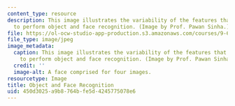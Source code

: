 ```yaml
---
content_type: resource
description: This image illustrates the variability of the features that can be used
  to perform object and face recognition. (Image by Prof. Pawan Sinha.)
file: https://ol-ocw-studio-app-production.s3.amazonaws.com/courses/9-67-object-and-face-recognition-spring-2001/450d3025a9b8764bfe5d4245775078e6_9-67s01.jpg
file_type: image/jpeg
image_metadata:
  caption: This image illustrates the variability of the features that can be used
    to perform object and face recognition. (Image by Prof. Pawan Sinha.)
  credit: ''
  image-alt: A face comprised for four images.
resourcetype: Image
title: Object and Face Recognition
uid: 450d3025-a9b8-764b-fe5d-4245775078e6
---
```

